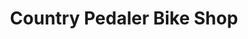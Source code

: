 ---
title: "Country Pedaler Bike Shop"
url: /castle-rock/country-pedaler-bike-shop/
shop: bicycle
---